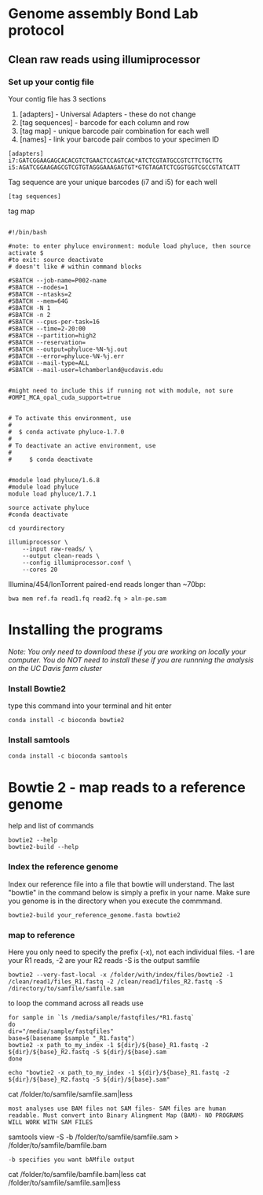 # Genome assembly Bond Lab protocol 

## Clean raw reads using illumiprocessor


### Set up your contig file 
Your contig file has 3 sections 
1. [adapters] - Universal Adapters - these do not change 
2. [tag sequences] - barcode for each column and row
3. [tag map] - unique barcode pair combination for each well
4. [names] - link your barcode pair combos to your specimen ID

```
[adapters]
i7:GATCGGAAGAGCACACGTCTGAACTCCAGTCAC*ATCTCGTATGCCGTCTTCTGCTTG
i5:AGATCGGAAGAGCGTCGTGTAGGGAAAGAGTGT*GTGTAGATCTCGGTGGTCGCCGTATCATT
```
Tag sequence are your unique barcodes (i7 and i5) for each well
```
[tag sequences]
```
tag map
```

```


```
#!/bin/bash

#note: to enter phyluce environment: module load phyluce, then source activate $
#to exit: source deactivate
# doesn't like # within command blocks

#SBATCH --job-name=P002-name
#SBATCH --nodes=1
#SBATCH --ntasks=2                               
#SBATCH --mem=64G                               
#SBATCH -N 1
#SBATCH -n 2
#SBATCH --cpus-per-task=16
#SBATCH --time=2-20:00                          
#SBATCH --partition=high2                           
#SBATCH --reservation=                           
#SBATCH --output=phyluce-%N-%j.out               
#SBATCH --error=phyluce-%N-%j.err                
#SBATCH --mail-type=ALL                          
#SBATCH --mail-user=lchamberland@ucdavis.edu        


#might need to include this if running not with module, not sure
#OMPI_MCA_opal_cuda_support=true


# To activate this environment, use
#
#  $ conda activate phyluce-1.7.0
#
# To deactivate an active environment, use
#
#     $ conda deactivate


#module load phyluce/1.6.8
#module load phyluce
module load phyluce/1.7.1

source activate phyluce
#conda deactivate

cd yourdirectory

illumiprocessor \
    --input raw-reads/ \
    --output clean-reads \
    --config illumiprocessor.conf \
    --cores 20
```

Illumina/454/IonTorrent paired-end reads longer than ~70bp:

```
bwa mem ref.fa read1.fq read2.fq > aln-pe.sam
```

# Installing the programs
_Note: You only need to download these if you are working on locally your computer. You do NOT need to install these if you are runnning the analysis on the UC Davis farm cluster_

### Install Bowtie2 
type this command into your terminal and hit enter
```
conda install -c bioconda bowtie2
```
### Install samtools
```
conda install -c bioconda samtools
```

# Bowtie 2 - map reads to a reference genome
help and list of commands
```
bowtie2 --help
bowtie2-build --help
```
### Index the reference genome
Index our reference file into a file that bowtie will understand. The last "bowtie" in the command below is simply a prefix in your name. Make sure you genome is in the directory when you execute the commmand.

```
bowtie2-build your_reference_genome.fasta bowtie2
```
### map to reference 
Here you only need to specify the prefix (-x), not each individual files. -1 are your R1 reads, -2 are your R2 reads -S is the output samfile 
```
bowtie2 --very-fast-local -x /folder/with/index/files/bowtie2 -1 /clean/read1/files_R1.fastq -2 /clean/read1/files_R2.fastq -S /directory/to/samfile/samfile.sam
```
to loop the command across all reads use 
```
for sample in `ls /media/sample/fastqfiles/*R1.fastq`
do
dir="/media/sample/fastqfiles"
base=$(basename $sample "_R1.fastq")
bowtie2 -x path_to_my_index -1 ${dir}/${base}_R1.fastq -2 ${dir}/${base}_R2.fastq -S ${dir}/${base}.sam
done
```

```
echo "bowtie2 -x path_to_my_index -1 ${dir}/${base}_R1.fastq -2 ${dir}/${base}_R2.fastq -S ${dir}/${base}.sam"
```
cat /folder/to/samfile/samfile.sam|less
```
most analyses use BAM files not SAM files- SAM files are human readable. Must convert into Binary Alingment Map (BAM)- NO PROGRAMS WILL WORK WITH SAM FILES

```
samtools view -S -b /folder/to/samfile/samfile.sam > /folder/to/samfile/bamfile.bam
```
-b specifies you want bAMfile output

```
cat /folder/to/samfile/bamfile.bam|less
cat /folder/to/samfile/samfile.sam|less
```

